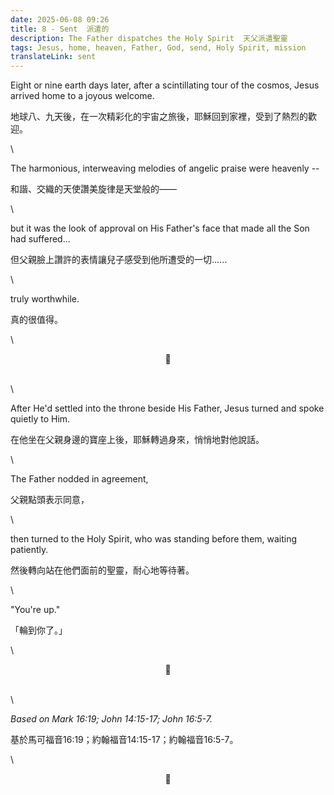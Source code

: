 ```yaml
---
date: 2025-06-08 09:26
title: 8 - Sent  派遣的
description: The Father dispatches the Holy Spirit  天父派遣聖靈
tags: Jesus, home, heaven, Father, God, send, Holy Spirit, mission
translateLink: sent
---
```

 
Eight or nine earth days later, after a scintillating tour of the cosmos, Jesus arrived home to a joyous welcome.

地球八、九天後，在一次精彩化的宇宙之旅後，耶穌回到家裡，受到了熱烈的歡迎。

\

The harmonious, interweaving melodies of angelic praise were heavenly --

和諧、交織的天使讚美旋律是天堂般的——

\

but it was the look of approval on His Father's face that made all the Son had suffered...

但父親臉上讚許的表情讓兒子感受到他所遭受的一切......

\

truly worthwhile.

真的很值得。

\

<center>💠</center>

\
\

After He'd settled into the throne beside His Father, Jesus turned and spoke quietly to Him.

在他坐在父親身邊的寶座上後，耶穌轉過身來，悄悄地對他說話。

\

The Father nodded in agreement, 

父親點頭表示同意，

\

then turned to the Holy Spirit, who was standing before them, waiting patiently.

然後轉向站在他們面前的聖靈，耐心地等待著。

\

"You're up."

「輪到你了。」

\

<center>💠</center>

\
\

*Based on Mark 16:19; John 14:15-17; John 16:5-7.*

基於馬可福音16:19；約翰福音14:15-17；約翰福音16:5-7。

\

<center>💠</center>
